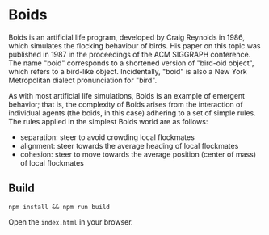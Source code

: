 # Boids

Boids is an artificial life program, developed by Craig Reynolds in 1986, which simulates the flocking behaviour of birds. His paper on this topic was published in 1987 in the proceedings of the ACM SIGGRAPH conference. The name "boid" corresponds to a shortened version of "bird-oid object", which refers to a bird-like object. Incidentally, "boid" is also a New York Metropolitan dialect pronunciation for "bird".

As with most artificial life simulations, Boids is an example of emergent behavior; that is, the complexity of Boids arises from the interaction of individual agents (the boids, in this case) adhering to a set of simple rules. The rules applied in the simplest Boids world are as follows:

 - separation: steer to avoid crowding local flockmates
 - alignment: steer towards the average heading of local flockmates
 - cohesion: steer to move towards the average position (center of mass) of local flockmates

## Build

```
npm install && npm run build
```

Open the `index.html` in your browser.